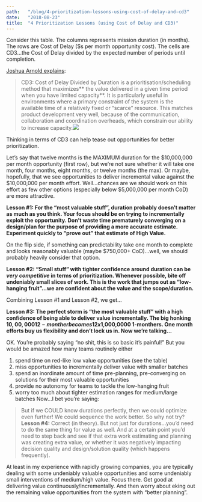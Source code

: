 ```yaml
---
path:	"/blog/4-prioritization-lessons-using-cost-of-delay-and-cd3"
date:	"2018-08-23"
title:	"4 Prioritization Lessons (using Cost of Delay and CD3)"
---
```


Consider this table. The columns represents mission duration (in months). The rows are Cost of Delay ($s per month opportunity cost). The cells are CD3…the Cost of Delay divided by the expected number of periods until completion.

[Joshua Arnold explains](http://blackswanfarming.com/cost-of-delay-divided-by-duration/):


> CD3: Cost of Delay Divided by Duration is a prioritisation/scheduling method that maximizes** the value delivered in a given time period when you have limited capacity**. It is particularly useful in environments where a primary constraint of the system is the available time of a relatively fixed or “scarce” resource. This matches product development very well, because of the communication, collaboration and coordination overheads, which constrain our ability to increase capacity.![](/images/1*g4PyXmhYkvPx861IQfGMZw@2x.jpeg)

Thinking in terms of CD3 can help tease out opportunities for better prioritization.

Let’s say that twelve months is the MAXIMUM duration for the $10,000,000 per month opportunity (first row), but we’re not sure whether it will take one month, four months, eight months, or twelve months (the max). Or maybe, hopefully, that we see opportunities to deliver incremental value against the $10,000,000 per month effort. Well…chances are we should work on this effort as few other options (especially below $5,000,000 per month CoD) are more attractive.

**Lesson #1: For the “most valuable stuff”, duration probably doesn’t matter as much as you think. Your focus should be on trying to incrementally exploit the opportunity. Don’t waste time prematurely converging on a design/plan for the purpose of providing a more accurate estimate. Experiment quickly to “prove out” that estimate of High Value.**

On the flip side, if something can predictability take one month to complete and looks reasonably valuable (maybe $750,000+ CoD)…well, we should probably heavily consider that option.

**Lesson #2: “Small stuff” with tighter confidence around duration can be *very competitive* in terms of prioritization. Whenever possible, bite off undeniably small slices of work. This is the work that jumps out as “low-hanging fruit”…we are confident about the value and the scope/duration.**

Combining Lesson #1 and Lesson #2, we get…

**Lesson #3: The perfect storm is “the most valuable stuff” with a high confidence of being able to deliver value incrementally. The big honking $10,00,000 12-monther becomes 12x$1,000,0000 1-monthers. One month efforts buy us flexibility and don’t lock us in. Now we’re talking…**

OK. You’re probably saying “no shit, this is so basic it’s painful!” But you would be amazed how many teams routinely either

1. spend time on red-like low value opportunities (see the table)
2. miss opportunities to incrementally deliver value with smaller batches
3. spend an inordinate amount of time pre-planning, pre-converging on solutions for their most valuable opportunities
4. provide no autonomy for teams to tackle the low-hanging fruit
5. worry too much about tighter estimation ranges for medium/large batches
Now…I bet you’re saying:


> But if we COULD know durations perfectly, then we could optimize even further! We could sequence the work better. So why not try?**Lesson #4:** Correct (in theory). But not just for durations…you’d need to do the same thing for value as well. And at a certain point you’d need to step back and see if that extra work estimating and planning was creating extra value, or whether it was negatively impacting decision quality and design/solution quality (which happens frequently).

At least in my experience with rapidly growing companies, you are typically dealing with some undeniably valuable opportunities and some undeniably small interventions of medium/high value. Focus there. Get good at delivering value continuously/incrementally. And then worry about eking out the remaining value opportunities from the system with “better planning”.

